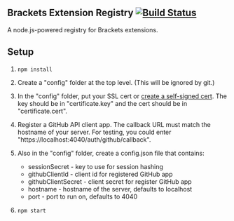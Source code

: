 ## Brackets Extension Registry [![Build Status](https://travis-ci.org/adobe/brackets-registry.png?branch=master)](https://travis-ci.org/adobe/brackets-registry)

A node.js-powered registry for Brackets extensions.

## Setup

1. `npm install`
2. Create a "config" folder at the top level. (This will be ignored by git.)
3. In the "config" folder, put your SSL cert or [create a self-signed cert][1].
   The key should be in "certificate.key" and the cert should be in "certificate.cert".
4. Register a GitHub API client app. The callback URL must match the hostname of your
   server. For testing, you could enter "https://localhost:4040/auth/github/callback".
4. Also in the "config" folder, create a config.json file that contains:
   * sessionSecret - key to use for session hashing
   * githubClientId - client id for registered GitHub app
   * githubClientSecret - client secret for register GitHub app
   * hostname - hostname of the server, defaults to localhost
   * port - port to run on, defaults to 4040
5. `npm start`

    [1]: http://www.akadia.com/services/ssh_test_certificate.html
